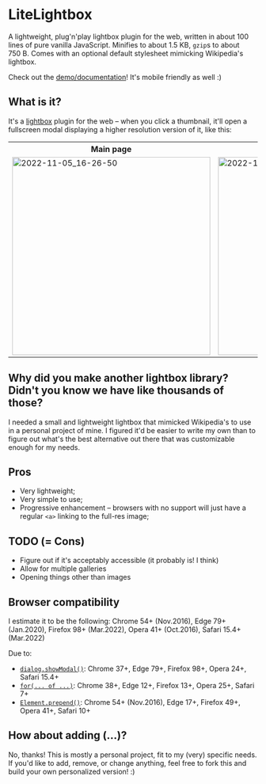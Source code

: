 # LiteLightbox
A lightweight, plug'n'play lightbox plugin for the web, written in about 100 lines of pure vanilla JavaScript.
Minifies to about 1.5&nbsp;KB, `gzip`s to about 750&nbsp;B.
Comes with an optional default stylesheet mimicking Wikipedia's lightbox.

Check out the [demo/documentation](https://lab.avl.la/LiteLightbox/)! It's mobile friendly as well :)

## What is it?
It's a [lightbox](https://en.wikipedia.org/wiki/Lightbox_(JavaScript)) plugin for the web – when you click a thumbnail, it'll open a fullscreen modal displaying a higher resolution version of it, like this:

<table>
	<tr>
		<th>Main page</th><th>Lightbox open</th>
	</tr>
	<tr>
		<td>
			<img width="400" alt="2022-11-05_16-26-50" src="https://user-images.githubusercontent.com/1719996/200137549-27d3df60-cac0-4afa-b749-39d468cb24dd.png">
		</td>
		<td>
			<img width="400" alt="2022-11-05_16-26-59" src="https://user-images.githubusercontent.com/1719996/200137546-80fecc03-272d-4bf7-8f85-b7b86584f0f9.png">
		</td>
	</tr>
</table>

## Why did you make another lightbox library? Didn't you know we have like thousands of those?
I needed a small and lightweight lightbox that mimicked Wikipedia's to use in a personal project of mine. I figured it'd be easier to write my own than to figure out what's the best alternative out there that was customizable enough for my needs.

## Pros
- Very lightweight;
- Very simple to use;
- Progressive enhancement – browsers with no support will just have a regular `<a>` linking to the full-res image;

## TODO (= Cons)
- Figure out if it's acceptably accessible (it probably is! I think)
- Allow for multiple galleries
- Opening things other than images

## Browser compatibility
I estimate it to be the following: Chrome 54+ (Nov.2016), Edge 79+ (Jan.2020), Firefox 98+ (Mar.2022), Opera 41+ (Oct.2016), Safari 15.4+ (Mar.2022)

Due to:
- [`dialog.showModal()`](https://developer.mozilla.org/en-US/docs/Web/API/HTMLDialogElement/showModal#browser_compatibility): Chrome 37+, Edge 79+, Firefox 98+, Opera 24+, Safari 15.4+
- [`for(... of ...)`](https://developer.mozilla.org/en-US/docs/Web/JavaScript/Reference/Statements/for...of#browser_compatibility): Chrome 38+, Edge 12+, Firefox 13+, Opera 25+, Safari 7+
- [`Element.prepend()`](https://developer.mozilla.org/en-US/docs/Web/API/Element/prepend#browser_compatibility): Chrome 54+ (Nov.2016), Edge 17+, Firefox 49+, Opera 41+, Safari 10+


## How about adding (...)?
No, thanks! This is mostly a personal project, fit to my (very) specific needs. If you'd like to add, remove, or change anything, feel free to fork this and build your own personalized version! :)
